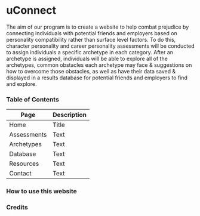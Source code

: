 # **uConnect**
The aim of our program is to create a website to help combat prejudice by connecting individuals with potential friends and employers based on personality compatibility rather than surface level factors. To do this, character personality and career personality assessments will be conducted to assign individuals a specific archetype in each category. After an archetype is assigned, individuals will be able to explore all of the archetypes, common obstacles each archetype may face & suggestions on how to overcome those obstacles, as well as have their data saved & displayed in a results database for potential friends and employers to find and explore.

### Table of Contents
| Page     | Description |
| ----------- | ----------- |
| Home      | Title       |
| Assessments   | Text        |
| Archetypes   | Text        |
| Database   | Text        |
| Resources   | Text        |
| Contact   | Text        |

### How to use this website


### Credits

